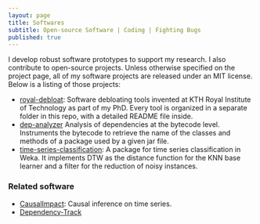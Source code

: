 ```yaml
---
layout: page
title: Softwares
subtitle: Open-source Software | Coding | Fighting Bugs
published: true
---
```


I develop robust software prototypes to support my research. I also contribute to open-source projects. Unless otherwise specified on the project page, all of my software projects are released under an MIT license. Below is a listing of those projects:

- <a href="https://github.com/castor-software/royal-debloat"><i class="fa fa-github fa-2x"></i></a> [royal-debloat](https://github.com/castor-software/royal-debloat): Software debloating tools invented at KTH Royal Institute of Technology as part of my PhD. Every tool is organized in a separate folder in this repo, with a detailed README file inside. 
- <a href="https://github.com/castor-software/dep-analyzer"><i class="fa fa-github fa-2x"></i></a> [dep-analyzer](https://github.com/castor-software/dep-analyzer) Analysis of dependencies at the bytecode level. Instruments the bytecode to retrieve the name of the classes and methods of a package used by a given jar file. 
- <a href="https://github.com/cesarsotovalero/timeSeriesClassification"><i class="fa fa-github fa-2x"></i></a> [time-series-classification](https://github.com/cesarsotovalero/timeSeriesClassification):  A package for time series classification in Weka. It implements DTW as the distance function for the KNN base learner and a filter for the reduction of noisy instances. 

### Related software

- [CausalImpact](https://github.com/google/CausalImpact): Causal inference on time series.
- [Dependency-Track](https://github.com/DependencyTrack/dependency-track)
